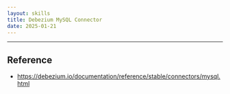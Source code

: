 ```yaml
---
layout: skills
title: Debezium MySQL Connector
date: 2025-01-21
---
```












---




## Reference

- <https://debezium.io/documentation/reference/stable/connectors/mysql.html>
